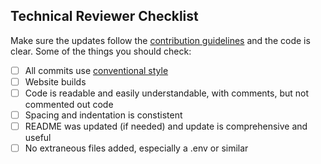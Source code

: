 ## Technical Reviewer Checklist

Make sure the updates follow the [contribution guidelines](https://github.com/brown-ccv/ccv-website/blob/master/README.md) and the code is clear.  Some of the things you should check:

- [ ] All commits use [conventional style](https://www.conventionalcommits.org/en/v1.0.0/)
- [ ] Website builds
- [ ] Code is readable and easily understandable, with comments, but not commented out code
- [ ] Spacing and indentation is constistent
- [ ] README was updated (if needed) and update is comprehensive and useful
- [ ] No extraneous files added, especially a .env or similar
